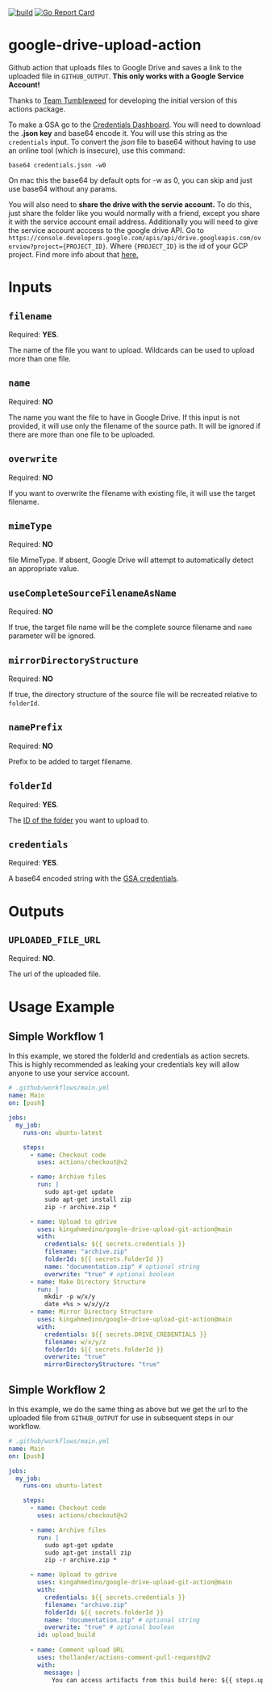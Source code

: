 [![build](https://github.com/kingahmedino/google-drive-upload-git-action/actions/workflows/ci.yaml/badge.svg?branch=main)](https://github.com/kingahmedino/google-drive-upload-git-action/actions)
[![Go Report Card](https://goreportcard.com/badge/github.com/adityak74/google-drive-upload-git-action)](https://goreportcard.com/report/github.com/adityak74/google-drive-upload-git-action)

# google-drive-upload-action

Github action that uploads files to Google Drive and saves a link to the uploaded file in `GITHUB_OUTPUT`.
**This only works with a Google Service Account!**

Thanks to [Team Tumbleweed](https://github.com/team-tumbleweed) for developing the initial version of this actions package.

To make a GSA go to the [Credentials Dashboard](https://console.cloud.google.com/apis/credentials). You will need to download the **.json key** and base64 encode it. You will use this string as the `credentials` input. To convert the _json_ file to base64 without having to use an online tool (which is insecure), use this command:

`base64 credentials.json -w0`

On mac this the base64 by default opts for -w as 0, you can skip and just use base64 without any params.

You will also need to **share the drive with the servie account.** To do this, just share the folder like you would normally with a friend, except you share it with the service account email address. Additionally you will need to give the service account acccess to the google drive API.
Go to `https://console.developers.google.com/apis/api/drive.googleapis.com/overview?project={PROJECT_ID}`. Where `{PROJECT_ID}` is the id of your GCP project. Find more info about that [here.](https://support.google.com/googleapi/answer/7014113?hl=en)

# Inputs

## `filename`

Required: **YES**.

The name of the file you want to upload. Wildcards can be used to upload more than one file.

## `name`

Required: **NO**

The name you want the file to have in Google Drive. If this input is not provided, it will use only the filename of the source path. It will be ignored if there are more than one file to be uploaded.

## `overwrite`

Required: **NO**

If you want to overwrite the filename with existing file, it will use the target filename.

## `mimeType`

Required: **NO**

file MimeType. If absent, Google Drive will attempt to automatically detect an appropriate value.

## `useCompleteSourceFilenameAsName`

Required: **NO**

If true, the target file name will be the complete source filename and `name` parameter will be ignored.

## `mirrorDirectoryStructure`

Required: **NO**

If true, the directory structure of the source file will be recreated relative to `folderId`.

## `namePrefix`

Required: **NO**

Prefix to be added to target filename.

## `folderId`

Required: **YES**.

The [ID of the folder](https://ploi.io/documentation/database/where-do-i-get-google-drive-folder-id) you want to upload to.

## `credentials`

Required: **YES**.

A base64 encoded string with the [GSA credentials](https://stackoverflow.com/questions/46287267/how-can-i-get-the-file-service-account-json-for-google-translate-api/46290808).

# Outputs

## `UPLOADED_FILE_URL`

Required: **NO**.

The url of the uploaded file.

# Usage Example

## Simple Workflow 1

In this example, we stored the folderId and credentials as action secrets. This is highly recommended as leaking your credentials key will allow anyone to use your service account.

```yaml
# .github/workflows/main.yml
name: Main
on: [push]

jobs:
  my_job:
    runs-on: ubuntu-latest

    steps:
      - name: Checkout code
        uses: actions/checkout@v2

      - name: Archive files
        run: |
          sudo apt-get update
          sudo apt-get install zip
          zip -r archive.zip *

      - name: Upload to gdrive
        uses: kingahmedino/google-drive-upload-git-action@main
        with:
          credentials: ${{ secrets.credentials }}
          filename: "archive.zip"
          folderId: ${{ secrets.folderId }}
          name: "documentation.zip" # optional string
          overwrite: "true" # optional boolean
      - name: Make Directory Structure
        run: |
          mkdir -p w/x/y
          date +%s > w/x/y/z
      - name: Mirror Directory Structure
        uses: kingahmedino/google-drive-upload-git-action@main
        with:
          credentials: ${{ secrets.DRIVE_CREDENTIALS }}
          filename: w/x/y/z
          folderId: ${{ secrets.folderId }}
          overwrite: "true"
          mirrorDirectoryStructure: "true"
```

## Simple Workflow 2

In this example, we do the same thing as above but we get the url to the uploaded file from `GITHUB_OUTPUT` for use in subsequent steps in our workflow.

```yaml
# .github/workflows/main.yml
name: Main
on: [push]

jobs:
  my_job:
    runs-on: ubuntu-latest

    steps:
      - name: Checkout code
        uses: actions/checkout@v2

      - name: Archive files
        run: |
          sudo apt-get update
          sudo apt-get install zip
          zip -r archive.zip *

      - name: Upload to gdrive
        uses: kingahmedino/google-drive-upload-git-action@main
        with:
          credentials: ${{ secrets.credentials }}
          filename: "archive.zip"
          folderId: ${{ secrets.folderId }}
          name: "documentation.zip" # optional string
          overwrite: "true" # optional boolean
        id: upload_build
        
      - name: Comment upload URL
        uses: thollander/actions-comment-pull-request@v2
        with:
          message: |
            You can access artifacts from this build here: ${{ steps.upload_build.outputs.UPLOADED_FILE_URL }}
```
